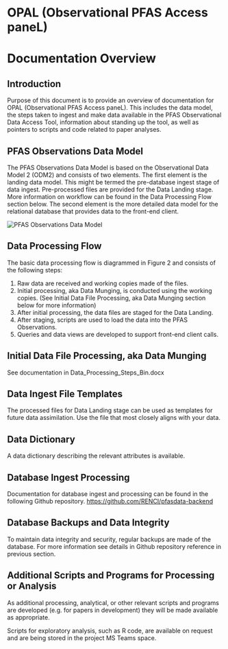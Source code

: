 # OPAL (Observational PFAS Access paneL)
# Documentation Overview

## Introduction
Purpose of this document is to provide an overview of documentation for OPAL (Observational PFAS Access paneL). This includes the data model, the steps taken to ingest and make data available in the PFAS Observational Data Access Tool, information about standing up the tool, as well as pointers to scripts and code related to paper analyses.

## PFAS Observations Data Model
The PFAS Observations Data Model is based on the Observational Data Model 2 (ODM2) and consists of two elements.  The first element is the landing data model.  This might be termed the pre-database ingest stage of data ingest.  Pre-processed files are provided for the Data Landing stage. More information on workflow can be found in the Data Processing Flow section below. The second element is the more detailed data model for the relational database that provides data to the front-end client.

![PFAS Observations Data Model](/images/pfasobsdatamodelv4.jpg)

## Data Processing Flow
The basic data processing flow is diagrammed in Figure 2 and consists of the following steps:
1.	Raw data are received and working copies made of the files.
2.	Initial processing, aka Data Munging, is conducted using the working copies. (See Initial Data File Processing, aka Data Munging section below for more information)
3.	After initial processing, the data files are staged for the Data Landing.
4.	After staging, scripts are used to load the data into the PFAS Observations.
5.	Queries and data views are developed to support front-end client calls.

## Initial Data File Processing, aka Data Munging
See documentation in Data_Processing_Steps_Bin.docx

## Data Ingest File Templates
The processed files for Data Landing stage can be used as templates for future data assimilation. Use the file that most closely aligns with your data. 
## Data Dictionary
A data dictionary describing the relevant attributes is available.

## Database Ingest Processing
Documentation for database ingest and processing can be found in the following Github repository. https://github.com/RENCI/pfasdata-backend  

## Database Backups and Data Integrity
To maintain data integrity and security, regular backups are made of the database. For more information see details in Github repository reference in previous section.

## Additional Scripts and Programs for Processing or Analysis

As additional processing, analytical, or other relevant scripts and programs are developed (e.g. for papers in development) they will be made available as appropriate.

Scripts for exploratory analysis, such as R code, are available on request and are being stored in the project MS Teams space.

